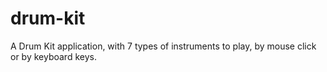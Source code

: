 # drum-kit
A Drum Kit application, with 7 types of instruments to play, by mouse click or by keyboard keys.
